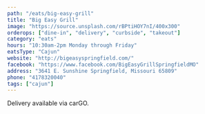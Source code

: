```yaml
---
path: "/eats/big-easy-grill"
title: "Big Easy Grill"
image: "https://source.unsplash.com/rBPtiHOY7nI/400x300"
orderops: ["dine-in", "delivery", "curbside", "takeout"]
category: "eats"
hours: "10:30am-2pm Monday through Friday"
eatsType: "Cajun"
website: "http://bigeasyspringfield.com/"
facebook: "https://www.facebook.com/BigEasyGrillSpringfieldMO"
address: "3641 E. Sunshine Springfield, Missouri 65809"
phone: "4178320040"
tags: ["cajun"]
---
```


Delivery available via carGO.
